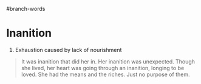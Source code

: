 #branch-words 
# Inanition
1. Exhaustion caused by lack of nourishment

> It was inanition that did her in. Her inanition was unexpected. Though she lived, her heart was going through an inanition, longing to be loved. She had the means and the riches. Just no purpose of them.